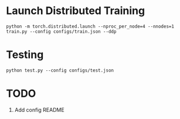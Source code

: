 # Launch Distributed Training

```python -m torch.distributed.launch --nproc_per_node=4 --nnodes=1 train.py --config configs/train.json --ddp```

# Testing
```python test.py --config configs/test.json```

# TODO
1. Add config README

